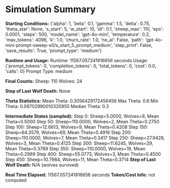# Simulation Summary

**Starting Conditions:**
{'alpha': 1, 'beta': 0.1, 'gamma': 1.5, 'delta': 0.75, 'theta_star': None, 's_start': 5, 'w_start': 10, 'dt': 0.1, 'sheep_max': 110, 'eps': 0.0001, 'steps': 500, 'model_name': 'gpt-4o-mini', 'temperature': 0.2, 'max_tokens': 4096, 'k': 1.0, 'churn_rate': 1.0, 'no_ai': False, 'path': 'gpt-4o-mini-prompt-sweep-s0/s_start_5_prompt_medium', 'step_print': False, 'save_results': True, 'prompt_type': 'medium'}

**Runtime and Usage:**
Runtime: 11567.057241916656 seconds
Usage: {'prompt_tokens': 0, 'completion_tokens': 0, 'total_tokens': 0, 'cost': 0.0, 'calls': 0}
Prompt Type: medium

**Final Counts:**
Sheep: 110
Wolves: 24

**Step of Last Wolf Death:**
None

**Theta Statistics:**
Mean Theta: 0.3056429172456456
Max Theta: 0.6
Min Theta: 0.08702990010320955
Median Theta: 0.3

**Intermediate States (sampled):**
Step 0: Sheep=5.0000, Wolves=9, Mean Theta=0.5000
Step 50: Sheep=110.0000, Wolves=2, Mean Theta=0.2750
Step 100: Sheep=12.6613, Wolves=9, Mean Theta=0.4208
Step 150: Sheep=64.3579, Wolves=69, Mean Theta=0.4916
Step 200: Sheep=110.0000, Wolves=7, Mean Theta=0.3417
Step 250: Sheep=27.9428, Wolves=3, Mean Theta=0.4125
Step 300: Sheep=11.6245, Wolves=29, Mean Theta=0.3789
Step 350: Sheep=110.0000, Wolves=19, Mean Theta=0.2969
Step 400: Sheep=55.0773, Wolves=3, Mean Theta=0.4500
Step 450: Sheep=10.7984, Wolves=11, Mean Theta=0.3714
**Step of Last Wolf Death:** N/A (wolves survived)

**Real Time Elapsed:** 11567.057241916656 seconds
**Token/Cost Info:** not computed